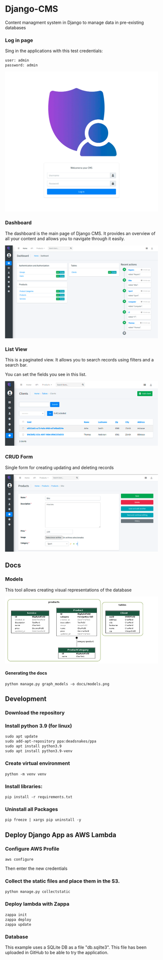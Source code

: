 # Django-CMS
Content managment system in Django to manage data in pre-existing databases

### Log in page 
Sing in the applications with this test credentials:

    user: admin
    password: admin

![alt text](/docs/login.png)

### Dashboard
The dashboard is the main page of Django CMS. It provides an overview of all your content and allows you to navigate through it easily.

![alt text](/docs/dashboard.png)

### List View
This is a paginated view. It allows you to search records using filters and a search bar.

You can set the fields you see in this list.

![alt text](/docs/list_view.png)

### CRUD Form
Single form for creating updating and deleting records

![alt text](/docs/CRUD_form.png)

## Docs

### Models
This tool allows creating visual representations of the database

![alt text](/docs/models.png)
#### Generating the docs
    python manage.py graph_models -o docs/models.png

## Development

### Download the repository
### Install python 3.9 (for linux)
    sudo apt update
    sudo add-apt-repository ppa:deadsnakes/ppa
    sudo apt install python3.9
    sudo apt install python3.9-venv

### Create virtual environment
    python -m venv venv

### Install libraries:
    pip install -r requirements.txt
### Uninstall all Packages
    pip freeze | xargs pip uninstall -y


## Deploy Django App as AWS Lambda
### Configure AWS Profile
    aws configure
Then enter the new credentials
### Collect the static files and place them in the S3.
    python manage.py collectstatic

### Deploy lambda with Zappa
    zappa init
    zappa deploy
    zappa update

### Database
This example uses a SQLite DB as a file "db.sqilte3". This file has been uploaded in GitHub to be able to try the application.


